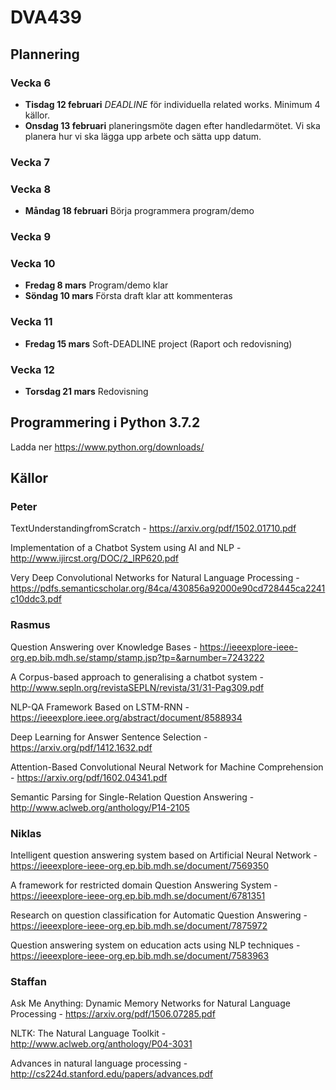 # DVA439

## Plannering

### Vecka 6
- **Tisdag 12 februari** _DEADLINE_ för individuella related works. Minimum 4 källor. 
- **Onsdag 13 februari** planeringsmöte dagen efter handledarmötet. Vi ska planera hur vi ska lägga upp arbete och sätta upp datum.
### Vecka 7
### Vecka 8
- **Måndag 18 februari** Börja programmera program/demo
### Vecka 9
### Vecka 10
- **Fredag 8 mars** Program/demo klar
- **Söndag 10 mars** Första draft klar att kommenteras
### Vecka 11
- **Fredag 15 mars** Soft-DEADLINE project (Raport och redovisning)
### Vecka 12
- **Torsdag 21 mars** Redovisning

## Programmering i Python 3.7.2
Ladda ner https://www.python.org/downloads/

## Källor
### Peter
TextUnderstandingfromScratch - https://arxiv.org/pdf/1502.01710.pdf

Implementation of a Chatbot System using  AI and NLP - http://www.ijircst.org/DOC/2_IRP620.pdf

Very Deep Convolutional Networks for Natural Language Processing - https://pdfs.semanticscholar.org/84ca/430856a92000e90cd728445ca2241c10ddc3.pdf

### Rasmus
Question Answering over Knowledge Bases - https://ieeexplore-ieee-org.ep.bib.mdh.se/stamp/stamp.jsp?tp=&arnumber=7243222

A Corpus-based approach to generalising a chatbot system - http://www.sepln.org/revistaSEPLN/revista/31/31-Pag309.pdf

NLP-QA Framework Based on LSTM-RNN - https://ieeexplore.ieee.org/abstract/document/8588934

Deep Learning for Answer Sentence Selection - https://arxiv.org/pdf/1412.1632.pdf

Attention-Based Convolutional Neural Network for Machine Comprehension - https://arxiv.org/pdf/1602.04341.pdf

Semantic Parsing for Single-Relation Question Answering - http://www.aclweb.org/anthology/P14-2105
### Niklas
Intelligent question answering system based on Artificial Neural Network - https://ieeexplore-ieee-org.ep.bib.mdh.se/document/7569350

A framework for restricted domain Question Answering System - https://ieeexplore-ieee-org.ep.bib.mdh.se/document/6781351

Research on question classification for Automatic Question Answering - https://ieeexplore-ieee-org.ep.bib.mdh.se/document/7875972

Question answering system on education acts using NLP techniques - https://ieeexplore-ieee-org.ep.bib.mdh.se/document/7583963
### Staffan
Ask Me Anything: Dynamic Memory Networks for Natural Language Processing - https://arxiv.org/pdf/1506.07285.pdf

NLTK: The Natural Language Toolkit - http://www.aclweb.org/anthology/P04-3031

Advances in natural language processing - http://cs224d.stanford.edu/papers/advances.pdf
